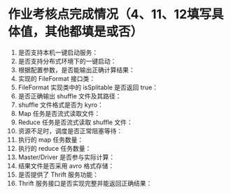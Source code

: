 # 作业考核点完成情况（4、11、12填写具体值，其他都填是或否）
1. 是否支持本机一键启动服务：
2. 是否支持分布式环境下的一键启动：
3. 根据配置参数，是否能输出正确计算结果：
4. 实现的 FileFormat 接口类：
5. FileFormat 实现类中的 isSplitable 是否返回 true：
6. 是否正确输出 shuffle 文件及其路径：
7. shuffle 文件格式是否为 kyro：
8. Map 任务是否流式读取文件：
9. Reduce 任务是否流式读取 shuffle 文件：
10. 资源不足时，调度是否正常阻塞等待：
11. 执行的 map 任务数量：
12. 执行的 reduce 任务数量：
13. Master/Driver 是否参与实际计算：
14. 结果文件是否采用 avro 格式存储：
15. 是否提供了 Thrift 服务功能：
16. Thrift 服务接口是否实现完整并能返回正确结果：